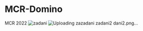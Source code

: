 # MCR-Domino
MCR 2022
![zadani](https://user-images.githubusercontent.com/26182195/176200512-28b89da4-c796-400d-9a30-c64300401cc3.png)
![Uploading za![zadani](https://user-images.githubusercontent.com/26182195/176200586-4a8b9791-135b-48ae-bd35-d92150a9036f.png)
![zadani2](https://user-images.githubusercontent.com/26182195/176200590-476c0c7e-13db-4792-b8d6-40b0413268e9.png)
dani2.png…]()
